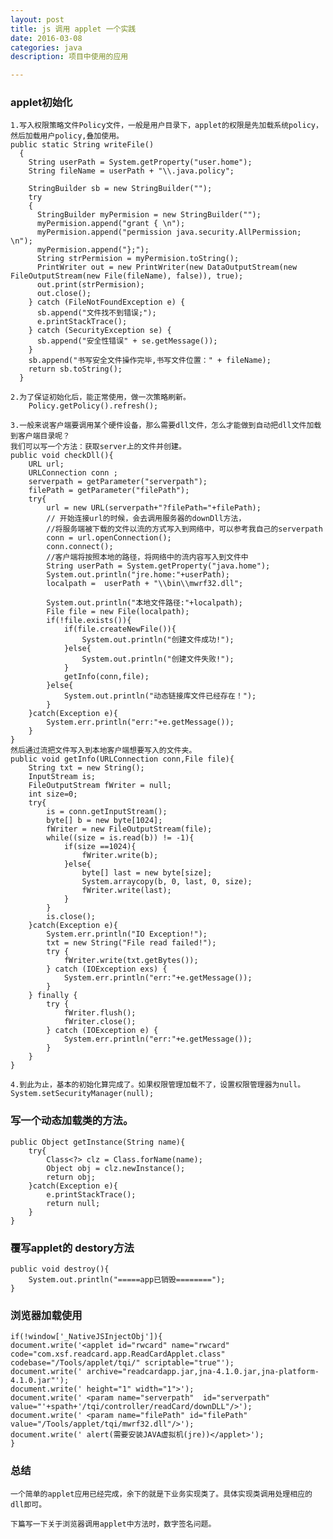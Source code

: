```yaml
---
layout: post
title: js 调用 applet 一个实践
date: 2016-03-08
categories: java
description: 项目中使用的应用

---
```


### applet初始化

	1.写入权限策略文件Policy文件，一般是用户目录下，applet的权限是先加载系统policy，然后加载用户policy,叠加使用。
	public static String writeFile()
	  {
	    String userPath = System.getProperty("user.home");
	    String fileName = userPath + "\\.java.policy";

	    StringBuilder sb = new StringBuilder("");
	    try
	    {
	      StringBuilder myPermision = new StringBuilder("");
	      myPermision.append("grant { \n");
	      myPermision.append("permission java.security.AllPermission; \n");
	      myPermision.append("};");
	      String strPermision = myPermision.toString();
	      PrintWriter out = new PrintWriter(new DataOutputStream(new FileOutputStream(new File(fileName), false)), true);
	      out.print(strPermision);
	      out.close();
	    } catch (FileNotFoundException e) {
	      sb.append("文件找不到错误;");
	      e.printStackTrace();
	    } catch (SecurityException se) {
	      sb.append("安全性错误" + se.getMessage());
	    }
	    sb.append("书写安全文件操作完毕,书写文件位置：" + fileName);
	    return sb.toString();
	  }

	2.为了保证初始化后，能正常使用，做一次策略刷新。
		Policy.getPolicy().refresh();

	3.一般来说客户端要调用某个硬件设备，那么需要dll文件，怎么才能做到自动把dll文件加载到客户端目录呢？
	我们可以写一个方法：获取server上的文件并创建。
	public void checkDll(){
		URL url;
		URLConnection conn ;
		serverpath = getParameter("serverpath");
		filePath = getParameter("filePath");
		try{
			url = new URL(serverpath+"?filePath="+filePath);
			// 开始连接url的时候，会去调用服务器的downDll方法，
			//将服务端被下载的文件以流的方式写入到网络中，可以参考我自己的serverpath
			conn = url.openConnection();
			conn.connect();
			//客户端将按照本地的路径，将网络中的流内容写入到文件中
			String userPath = System.getProperty("java.home");
			System.out.println("jre.home:"+userPath);
			localpath =  userPath + "\\bin\\mwrf32.dll";

			System.out.println("本地文件路径:"+localpath);
			File file = new File(localpath);
			if(!file.exists()){
				if(file.createNewFile()){
					System.out.println("创建文件成功!");
				}else{
					System.out.println("创建文件失败!");
				}
				getInfo(conn,file);	
			}else{
				System.out.println("动态链接库文件已经存在！");
			}
		}catch(Exception e){
			System.err.println("err:"+e.getMessage());
		}
	}
	然后通过流把文件写入到本地客户端想要写入的文件夹。
	public void getInfo(URLConnection conn,File file){
		String txt = new String();
		InputStream is;
		FileOutputStream fWriter = null;
		int size=0;
		try{
			is = conn.getInputStream();
			byte[] b = new byte[1024];
			fWriter = new FileOutputStream(file);
			while((size = is.read(b)) != -1){
				if(size ==1024){
					fWriter.write(b);
				}else{
					byte[] last = new byte[size];
					System.arraycopy(b, 0, last, 0, size);
					fWriter.write(last);
				}
			}
			is.close();
		}catch(Exception e){
			System.err.println("IO Exception!");
			txt = new String("File read failed!");
			try {
				fWriter.write(txt.getBytes());
			} catch (IOException exs) {
				System.err.println("err:"+e.getMessage());
			}
		} finally {
			try {
				fWriter.flush();
				fWriter.close();
			} catch (IOException e) {
				System.err.println("err:"+e.getMessage());
			}
		}
	}

	4.到此为止，基本的初始化算完成了。如果权限管理加载不了，设置权限管理器为null。
	System.setSecurityManager(null);


### 写一个动态加载类的方法。

	public Object getInstance(String name){
		try{
			Class<?> clz = Class.forName(name);
			Object obj = clz.newInstance();
			return obj;
		}catch(Exception e){
			e.printStackTrace();
			return null;
		}
	}

### 覆写applet的 destory方法

	public void destroy(){
		System.out.println("=====app已销毁========");
	}


### 浏览器加载使用

	if(!window['_NativeJSInjectObj']){
	document.write('<applet id="rwcard" name="rwcard" code="com.xsf.readcard.app.ReadCardApplet.class" codebase="/Tools/applet/tqi/" scriptable="true"');
	document.write(' archive="readcardapp.jar,jna-4.1.0.jar,jna-platform-4.1.0.jar"');
	document.write(' height="1" width="1">');
	document.write(' <param name="serverpath"  id="serverpath" value="'+spath+'/tqi/controller/readCard/downDLL"/>');
	document.write(' <param name="filePath" id="filePath" value="/Tools/applet/tqi/mwrf32.dll"/>');	
	document.write(' alert(需要安装JAVA虚拟机(jre))</applet>');
	}

### 总结

	一个简单的applet应用已经完成，余下的就是下业务实现类了。具体实现类调用处理相应的dll即可。

	下篇写一下关于浏览器调用applet中方法时，数字签名问题。